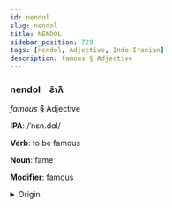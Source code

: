 ```yaml
---
id: nendol
slug: nendol
title: NENDOL
sidebar_position: 729
tags: [nendol, Adjective, Indo-Iranian]
description: famous § Adjective
---
```


### nendol&emsp;<span kind="abugida">ƨ̃ɿʌ͊</span>

*famous* **§** Adjective

**IPA**: /ˈnɛn.dɑl/

**Verb**: to be famous

**Noun**: fame

**Modifier**: famous

<details>
    <summary>Origin</summary>
    Persian نامدار nâmdâr /nɑːm'dɑːɾ/<br/>
    <em>Indo-Iranian Language Family</em>
</details>